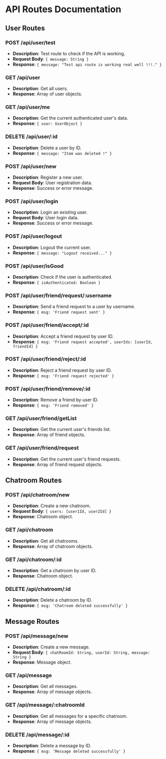 # API Routes Documentation

## User Routes

### POST /api/user/test
- **Description**: Test route to check if the API is working.
- **Request Body**: `{ message: String }`
- **Response**: `{ message: "Test api route is working real well !!!." }`

### GET /api/user
- **Description**: Get all users.
- **Response**: Array of user objects.

### GET /api/user/me
- **Description**: Get the current authenticated user's data.
- **Response**: `{ user: UserObject }`

### DELETE /api/user/:id
- **Description**: Delete a user by ID.
- **Response**: `{ message: "Item was deleted !" }`

### POST /api/user/new
- **Description**: Register a new user.
- **Request Body**: User registration data.
- **Response**: Success or error message.

### POST /api/user/login
- **Description**: Login an existing user.
- **Request Body**: User login data.
- **Response**: Success or error message.

### POST /api/user/logout
- **Description**: Logout the current user.
- **Response**: `{ message: "Logout received..." }`

### POST /api/user/isGood
- **Description**: Check if the user is authenticated.
- **Response**: `{ isAuthenticated: Boolean }`

### POST /api/user/friend/request/:username
- **Description**: Send a friend request to a user by username.
- **Response**: `{ msg: 'Friend request sent' }`

### POST /api/user/friend/accept/:id
- **Description**: Accept a friend request by user ID.
- **Response**: `{ msg: 'Friend request accepted', userIds: [userId, friendId] }`

### POST /api/user/friend/reject/:id
- **Description**: Reject a friend request by user ID.
- **Response**: `{ msg: 'Friend request rejected' }`

### POST /api/user/friend/remove/:id
- **Description**: Remove a friend by user ID.
- **Response**: `{ msg: 'Friend removed' }`

### GET /api/user/friend/getList
- **Description**: Get the current user's friends list.
- **Response**: Array of friend objects.

### GET /api/user/friend/request
- **Description**: Get the current user's friend requests.
- **Response**: Array of friend request objects.

## Chatroom Routes

### POST /api/chatroom/new
- **Description**: Create a new chatroom.
- **Request Body**: `{ users: [user1Id, user2Id] }`
- **Response**: Chatroom object.

### GET /api/chatroom
- **Description**: Get all chatrooms.
- **Response**: Array of chatroom objects.

### GET /api/chatroom/:id
- **Description**: Get a chatroom by user ID.
- **Response**: Chatroom object.

### DELETE /api/chatroom/:id
- **Description**: Delete a chatroom by ID.
- **Response**: `{ msg: 'Chatroom deleted successfully' }`

## Message Routes

### POST /api/message/new
- **Description**: Create a new message.
- **Request Body**: `{ chatRoomId: String, userId: String, message: String }`
- **Response**: Message object.

### GET /api/message
- **Description**: Get all messages.
- **Response**: Array of message objects.

### GET /api/message/:chatroomId
- **Description**: Get all messages for a specific chatroom.
- **Response**: Array of message objects.

### DELETE /api/message/:id
- **Description**: Delete a message by ID.
- **Response**: `{ msg: 'Message deleted successfully' }`